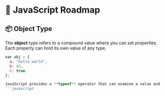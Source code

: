 # 🚀 JavaScript Roadmap

## 📦 Object Type

The **object** type refers to a compound value where you can set properties. Each property can hold its own value of any type.

```javascript
var obj = {
  a: "hello world",
  b: 42,
  c: true
};

JavaScript provides a **typeof** operator that can examine a value and tell you what type it is:
```javascript
